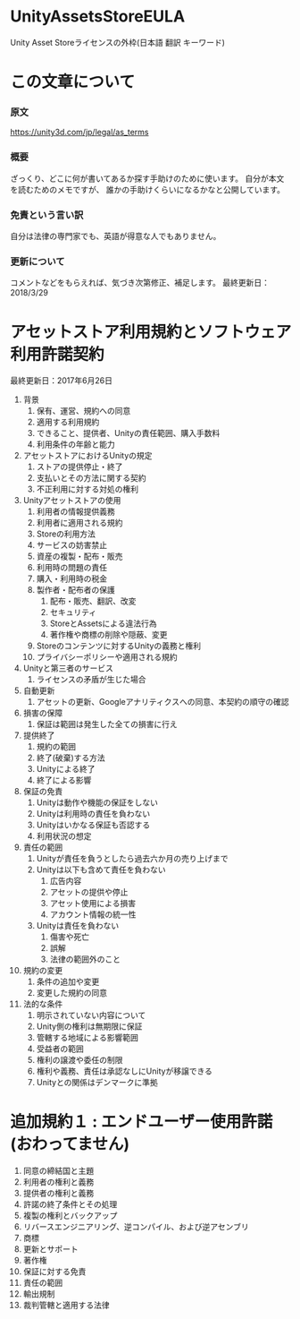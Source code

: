 # UnityAssetsStoreEULA

Unity Asset Storeライセンスの外枠(日本語 翻訳 キーワード)


# この文章について
### 原文
https://unity3d.com/jp/legal/as_terms

### 概要
ざっくり、どこに何が書いてあるか探す手助けのために使います。
自分が本文を読むためのメモですが、
誰かの手助けくらいになるかなと公開しています。

### 免責という言い訳
自分は法律の専門家でも、英語が得意な人でもありません。

### 更新について
コメントなどをもらえれば、気づき次第修正、補足します。
最終更新日：2018/3/29


# アセットストア利用規約とソフトウェア利用許諾契約
最終更新日：2017年6月26日

1. 背景
    1. 保有、運営、規約への同意
    2. 適用する利用規約
    3. できること、提供者、Unityの責任範囲、購入手数料
    4. 利用条件の年齢と能力
2. アセットストアにおけるUnityの規定
    1. ストアの提供停止・終了
    2. 支払いとその方法に関する契約
    3. 不正利用に対する対処の権利
3. Unityアセットストアの使用
    1. 利用者の情報提供義務
    2. 利用者に適用される規約
    3. Storeの利用方法
    4. サービスの妨害禁止
    5. 資産の複製・配布・販売
    6. 利用時の問題の責任
    7. 購入・利用時の税金
    8. 製作者・配布者の保護
        1. 配布・販売、翻訳、改変
        2. セキュリティ
        3. StoreとAssetsによる違法行為
        4. 著作権や商標の削除や隠蔽、変更
    9. Storeのコンテンツに対するUnityの義務と権利
    10. プライバシーポリシーや適用される規約
4. Unityと第三者のサービス
    1. ライセンスの矛盾が生じた場合
5. 自動更新
    1. アセットの更新、Googleアナリティクスへの同意、本契約の順守の確認
6. 損害の保障
    1. 保証は範囲は発生した全ての損害に行え
7. 提供終了
    1. 規約の範囲
    2. 終了(破棄)する方法
    3. Unityによる終了
    4. 終了による影響
8. 保証の免責
    1. Unityは動作や機能の保証をしない
    2. Unityは利用時の責任を負わない
    3. Unityはいかなる保証も否認する
    4. 利用状況の想定
9. 責任の範囲
    1. Unityが責任を負うとしたら過去六か月の売り上げまで
    2. Unityは以下も含めて責任を負わない
        1. 広告内容
        2. アセットの提供や停止
        3. アセット使用による損害
        4. アカウント情報の統一性
    3. Unityは責任を負わない
        1. 傷害や死亡
        2. 誤解
        3. 法律の範囲外のこと
10. 規約の変更
    1. 条件の追加や変更
    2. 変更した規約の同意
11. 法的な条件
    1. 明示されていない内容について
    2. Unity側の権利は無期限に保証
    3. 管轄する地域による影響範囲
    1. 受益者の範囲
    1. 権利の譲渡や委任の制限
    1. 権利や義務、責任は承認なしにUnityが移譲できる
    1. Unityとの関係はデンマークに準拠
    


# 追加規約１ : エンドユーザー使用許諾 (おわってません)
1. 同意の締結国と主題
2. 利用者の権利と義務
3. 提供者の権利と義務
4. 許諾の終了条件とその処理
5. 複製の権利とバックアップ
6. リバースエンジニアリング、逆コンパイル、および逆アセンブリ
7. 商標
8. 更新とサポート
9. 著作権
10. 保証に対する免責
11. 責任の範囲
12. 輸出規制
13. 裁判管轄と適用する法律
